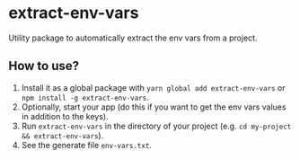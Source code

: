 # extract-env-vars

Utility package to automatically extract the env vars from a project.

## How to use?

1. Install it as a global package with `yarn global add extract-env-vars` or `npm install -g extract-env-vars`.
2. Optionally, start your app (do this if you want to get the env vars values in addition to the keys).
3. Run `extract-env-vars` in the directory of your project (e.g. `cd my-project && extract-env-vars`).
4. See the generate file `env-vars.txt`.
